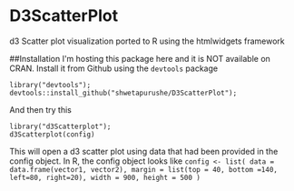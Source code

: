 # D3ScatterPlot
d3 Scatter plot visualization ported to R using the htmlwidgets framework

##Installation
I'm hosting this package here and it is NOT available on CRAN. Install it from Github using the `devtools` package


```
library("devtools");
devtools::install_github("shwetapurushe/D3ScatterPlot");
```
And then try this
```
library("d3Scatterplot");
d3Scatterplot(config)
```

This will open a d3 scatter plot using data that had been provided in the config object. In R, the config object looks like
`config <- list(
 			data = data.frame(vector1, vector2),
 			margin = list(top = 40, bottom =140, left=80, right=20),
 			width = 900,
 			height = 500
 )`